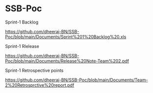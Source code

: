# SSB-Poc

Sprint-1 Backlog 

https://github.com/dheeraj-BN/SSB-Poc/blob/main/Documents/Sprint%201%20Backlog%20.xls
    
    
Sprint-1 Rlelease 

https://github.com/dheeraj-BN/SSB-Poc/blob/main/Documents/Release%20Note-Team%202.pdf

 

Sprint-1 Retrospective points

https://github.com/dheeraj-BN/SSB-Poc/blob/main/Documents/Team-2%20Retrosprctive%20report.pdf
